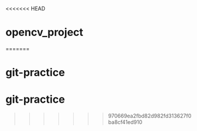 <<<<<<< HEAD
# opencv_project
=======
# git-practice
# git-practice
>>>>>>> 970669ea2fbd82d982fd313627f0ba8cf41ed910
